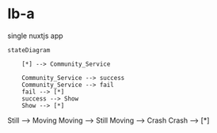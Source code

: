 # lb-a
single nuxtjs app

```mermaid
stateDiagram
   
    [*] --> Community_Service
    
    Community_Service --> success
    Community_Service --> fail
    fail --> [*]
    success --> Show
    Show --> [*]
```
Still --> Moving
    Moving --> Still
    Moving --> Crash
    Crash --> [*]
